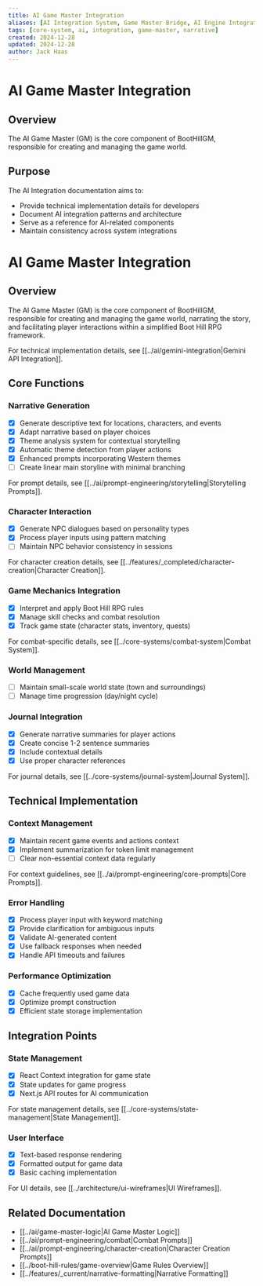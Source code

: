 ```yaml
---
title: AI Game Master Integration
aliases: [AI Integration System, Game Master Bridge, AI Engine Integration]
tags: [core-system, ai, integration, game-master, narrative]
created: 2024-12-28
updated: 2024-12-28
author: Jack Haas
---
```


# AI Game Master Integration

## Overview
The AI Game Master (GM) is the core component of BootHillGM, responsible for creating and managing the game world.

## Purpose
The AI Integration documentation aims to:
- Provide technical implementation details for developers
- Document AI integration patterns and architecture
- Serve as a reference for AI-related components
- Maintain consistency across system integrations

# AI Game Master Integration

## Overview
The AI Game Master (GM) is the core component of BootHillGM, responsible for creating and managing the game world, narrating the story, and facilitating player interactions within a simplified Boot Hill RPG framework.

For technical implementation details, see [[../ai/gemini-integration|Gemini API Integration]].

## Core Functions

### Narrative Generation
- [x] Generate descriptive text for locations, characters, and events
- [x] Adapt narrative based on player choices
- [x] Theme analysis system for contextual storytelling
- [x] Automatic theme detection from player actions
- [x] Enhanced prompts incorporating Western themes
- [ ] Create linear main storyline with minimal branching

For prompt details, see [[../ai/prompt-engineering/storytelling|Storytelling Prompts]].

### Character Interaction
- [x] Generate NPC dialogues based on personality types
- [x] Process player inputs using pattern matching
- [ ] Maintain NPC behavior consistency in sessions

For character creation details, see [[../features/_completed/character-creation|Character Creation]].

### Game Mechanics Integration
- [x] Interpret and apply Boot Hill RPG rules
- [x] Manage skill checks and combat resolution
- [x] Track game state (character stats, inventory, quests)

For combat-specific details, see [[../core-systems/combat-system|Combat System]].

### World Management
- [ ] Maintain small-scale world state (town and surroundings)
- [ ] Manage time progression (day/night cycle)

### Journal Integration
- [x] Generate narrative summaries for player actions
- [x] Create concise 1-2 sentence summaries
- [x] Include contextual details
- [x] Use proper character references

For journal details, see [[../core-systems/journal-system|Journal System]].

## Technical Implementation

### Context Management
- [x] Maintain recent game events and actions context
- [x] Implement summarization for token limit management
- [ ] Clear non-essential context data regularly

For context guidelines, see [[../ai/prompt-engineering/core-prompts|Core Prompts]].

### Error Handling
- [x] Process player input with keyword matching
- [x] Provide clarification for ambiguous inputs
- [x] Validate AI-generated content
- [x] Use fallback responses when needed
- [x] Handle API timeouts and failures

### Performance Optimization
- [x] Cache frequently used game data
- [x] Optimize prompt construction
- [x] Efficient state storage implementation

## Integration Points

### State Management
- [x] React Context integration for game state
- [x] State updates for game progress
- [x] Next.js API routes for AI communication

For state management details, see [[../core-systems/state-management|State Management]].

### User Interface
- [x] Text-based response rendering
- [x] Formatted output for game data
- [x] Basic caching implementation

For UI details, see [[../architecture/ui-wireframes|UI Wireframes]].

## Related Documentation
- [[../ai/game-master-logic|AI Game Master Logic]]
- [[../ai/prompt-engineering/combat|Combat Prompts]]
- [[../ai/prompt-engineering/character-creation|Character Creation Prompts]]
- [[../boot-hill-rules/game-overview|Game Rules Overview]]
- [[../features/_current/narrative-formatting|Narrative Formatting]]
